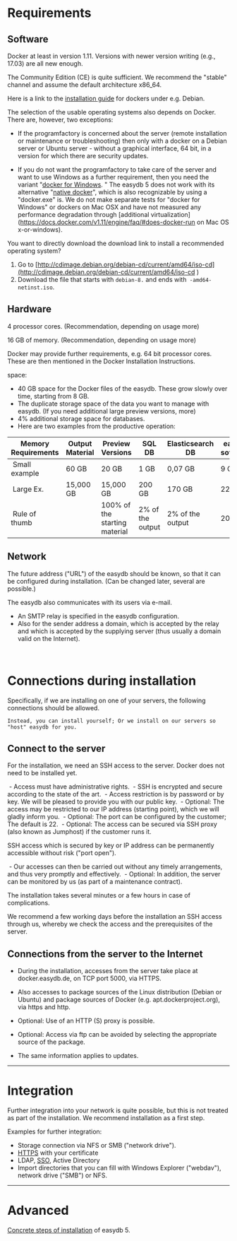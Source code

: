 # Requirements

## Software

Docker at least in version 1.11. Versions with newer version writing (e.g., 17.03) are all new enough.

The Community Edition (CE) is quite sufficient. We recommend the "stable" channel and assume the default architecture x86_64.

Here is a link to the [installation guide](https://docs.docker.com/engine/installation/linux/debian/#os-requirements) for dockers under e.g. Debian.

The selection of the usable operating systems also depends on Docker. There are, however, two exceptions:

- If the programfactory is concerned about the server (remote installation or maintenance or troubleshooting) then only with a docker on a Debian server or Ubuntu server - without a graphical interface, 64 bit, in a version for which there are security updates.

- If you do not want the programfactory to take care of the server and want to use Windows as a further requirement, then you need the variant "[docker for Windows](https://docs.docker.com/docker-for-windows/#step-one-install-docker-for-windows). " The easydb 5 does not work with its alternative "[native docker](https://msdn.microsoft.com/en-us/virtualization/windowscontainers/quick_start/quick_start_windows_10)", which is also recognizable by using a "docker.exe" is. We do not make separate tests for "docker for Windows" or dockers on Mac OSX and have not measured any performance degradation through [additional virtualization](https://docs.docker.com/v1.11/engine/faq/#does-docker-run on Mac OS x-or-windows).

You want to directly download the download link to install a recommended operating system?

1. Go to [http://cdimage.debian.org/debian-cd/current/amd64/iso-cd](http://cdimage.debian.org/debian-cd/current/amd64/iso-cd )
2. Download the file that starts with `debian-8.` and ends with` -amd64-netinst.iso`.


## Hardware

4 processor cores. (Recommendation, depending on usage more)

16 GB of memory. (Recommendation, depending on usage more)

Docker may provide further requirements, e.g. 64 bit processor cores. These are then mentioned in the Docker Installation Instructions.

space:

- 40 GB space for the Docker files of the easydb. These grow slowly over time, starting from 8 GB.
- The duplicate storage space of the data you want to manage with easydb. (If you need additional large preview versions, more)
- 4% additional storage space for databases.
- Here are two examples from the productive operation:

| Memory Requirements | Output Material | Preview Versions | SQL DB | Elasticsearch DB | easydb software |
|---------------------|-----------------|------------------|--------|------------------|-----------------|
| Small example | 60 GB | 20 GB | 1 GB | 0,07 GB | 9 GB |
| Large Ex. | 15,000 GB | 15,000 GB | 200 GB | 170 GB | 22 GB |
| Rule of thumb | |100% of the starting material | 2% of the output | 2% of the output | 20 GB |

## Network

The future address ("URL") of the easydb should be known, so that it can be configured during installation. (Can be changed later, several are possible.)

The easydb also communicates with its users via e-mail.

- An SMTP relay is specified in the easydb configuration.
- Also for the sender address a domain, which is accepted by the relay and which is accepted by the supplying server (thus usually a domain valid on the Internet).

&nbsp;


# Connections during installation

Specifically, if we are installing on one of your servers, the following connections should be allowed.

	Instead, you can install yourself; Or we install on our servers so "host" easydb for you.

## Connect to the server

For the installation, we need an SSH access to the server. Docker does not need to be installed yet.

 - Access must have administrative rights.
 - SSH is encrypted and secure according to the state of the art.
 - Access restriction is by password or by key. We will be pleased to provide you with our public key.
 - Optional: The access may be restricted to our IP address (starting point), which we will gladly inform you.
 - Optional: The port can be configured by the customer; The default is 22.
 - Optional: The access can be secured via SSH proxy (also known as Jumphost) if the customer runs it.

SSH access which is secured by key or IP address can be permanently accessible without risk ("port open").

 - Our accesses can then be carried out without any timely arrangements, and thus very promptly and effectively.
 - Optional: In addition, the server can be monitored by us (as part of a maintenance contract).

The installation takes several minutes or a few hours in case of complications.

We recommend a few working days before the installation an SSH access through us, whereby we check the access and the prerequisites of the server.

## Connections from the server to the Internet

- During the installation, accesses from the server take place at docker.easydb.de, on TCP port 5000, via HTTPS.
- Also accesses to package sources of the Linux distribution (Debian or Ubuntu) and package sources of Docker (e.g. apt.dockerproject.org), via https and http.

- Optional: Use of an HTTP (S) proxy is possible.
- Optional: Access via ftp can be avoided by selecting the appropriate source of the package.

- The same information applies to updates.

----

# Integration

Further integration into your network is quite possible, but this is not treated as part of the installation. We recommend installation as a first step.

Examples for further integration:

- Storage connection via NFS or SMB ("network drive").
- [HTTPS](../konfiguration/https/https.md) with your certificate
- LDAP, [SSO](../konfiguration/sso/sso.md), Active Directory
- Import directories that you can fill with Windows Explorer ("webdav"), network drive ("SMB") or NFS.

---

# Advanced

[Concrete steps of installation](../installation/installation.md) of easydb 5.

&nbsp;